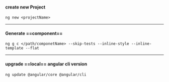 ####  create new Project
```console
ng new <projectName>
```
---
#### Generate ==component==
```console
ng g c </path/componetName> --skip-tests --inline-style --inline-template --flat
```
---
#### upgrade ==local== angular cli version
```console
ng update @angular/core @angular/cli
```
